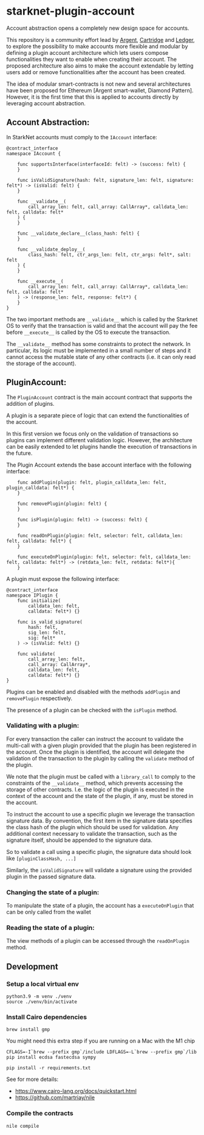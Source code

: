 # starknet-plugin-account

Account abstraction opens a completely new design space for accounts.

This repository is a community effort lead by [Argent](https://www.argent.xyz/), [Cartridge](https://cartridge.gg) and [Ledger](https://www.ledger.com/), to explore the possibility to make accounts more flexible and modular by defining a plugin account architecture which lets users compose functionalities they want to enable when creating their account. The proposed architecture also aims to make the account extendable by letting users add or remove functionalities after the account has been created.

The idea of modular smart-contracts is not new and several architectures have been proposed for Ethereum [Argent smart-wallet,  Diamond Pattern]. However, it is the first time that this is applied to accounts directly by leveraging account abstraction.

## Account Abstraction:

In StarkNet accounts must comply to the `IAccount` interface:

```cairo
@contract_interface
namespace IAccount {

    func supportsInterface(interfaceId: felt) -> (success: felt) {
    }

    func isValidSignature(hash: felt, signature_len: felt, signature: felt*) -> (isValid: felt) {
    }

    func __validate__(
        call_array_len: felt, call_array: CallArray*, calldata_len: felt, calldata: felt*
    ) {
    }

    func __validate_declare__(class_hash: felt) {
    }

    func __validate_deploy__(
        class_hash: felt, ctr_args_len: felt, ctr_args: felt*, salt: felt
    ) {
    }

    func __execute__(
        call_array_len: felt, call_array: CallArray*, calldata_len: felt, calldata: felt*
    ) -> (response_len: felt, response: felt*) {
    }
}
```
The two important methods are `__validate__` which is called by the Starknet OS to verify that the transaction is valid and that the account will pay the fee before `__execute__` is called by the OS to execute the transaction.

The `__validate__` method has some constraints to protect the network. In particular, its logic must be implemented in a small number of steps and it cannot access the mutable state of any other contracts (i.e. it can only read the storage of the account).

## PluginAccount:

The `PluginAccount` contract is the main account contract that supports the addition of plugins. 

A plugin is a separate piece of logic that can extend the functionalities of the account. 

In this first version we focus only on the validation of transactions so plugins can implement different validation logic. However, the architecture can be easily extended to let plugins handle the execution of transactions in the future.

The Plugin Account extends the base account interface with the following interface:

```cairo
    func addPlugin(plugin: felt, plugin_calldata_len: felt, plugin_calldata: felt*) {
    }

    func removePlugin(plugin: felt) {
    }

    func isPlugin(plugin: felt) -> (success: felt) {
    }

    func readOnPlugin(plugin: felt, selector: felt, calldata_len: felt, calldata: felt*) {
    }

    func executeOnPlugin(plugin: felt, selector: felt, calldata_len: felt, calldata: felt*) -> (retdata_len: felt, retdata: felt*){
    }

```

A plugin must expose the following interface:

```cairo
@contract_interface
namespace IPlugin {
    func initialize(
        calldata_len: felt,
        calldata: felt*) {}

    func is_valid_signature(
        hash: felt, 
        sig_len: felt,
        sig: felt*
    ) -> (isValid: felt) {}

    func validate(
        call_array_len: felt,
        call_array: CallArray*,
        calldata_len: felt,
        calldata: felt*) {}
}
```
Plugins can be enabled and disabled with the methods `addPlugin` and `removePlugin` respectively. 

The presence of a plugin can be checked with the `isPlugin` method.

### Validating with a plugin:

For every transaction the caller can instruct the account to validate the multi-call with a given plugin provided that the plugin has been registered in the account. Once the plugin is identified, the account will delegate the validation of the transaction to the plugin by calling the `validate` method of the plugin.

We note that the plugin must be called with a `library_call` to comply to the constraints of the `__validate__` method, which prevents accessing the storage of other contracts. I.e. the logic of the plugin is executed in the context of the account and the state of the plugin, if any, must be stored in the account.

To instruct the account to use a specific plugin we leverage the transaction signature data. By convention, the first item in the signature data specifies the class hash of the plugin which should be used for validation. Any additional context necessary to validate the transaction, such as the signature itself, should be appended to the signature data.

So to validate a call using a specific plugin, the signature data should look like `[pluginClassHash, ...]`

Similarly, the `isValidSignature` will validate a signature using the provided plugin in the passed signature data.

### Changing the state of a plugin:

To manipulate the state of a plugin, the account has a `executeOnPlugin` that can be only called from the wallet

### Reading the state of a plugin:

The view methods of a plugin can be accessed through the `readOnPlugin` method.

## Development

### Setup a local virtual env

```
python3.9 -m venv ./venv
source ./venv/bin/activate
```

### Install Cairo dependencies
```
brew install gmp
```

You might need this extra step if you are running on a Mac with the M1 chip

```
CFLAGS=-I`brew --prefix gmp`/include LDFLAGS=-L`brew --prefix gmp`/lib pip install ecdsa fastecdsa sympy
```

```
pip install -r requirements.txt
```

See for more details:
- https://www.cairo-lang.org/docs/quickstart.html
- https://github.com/martriay/nile

### Compile the contracts
```
nile compile
```
